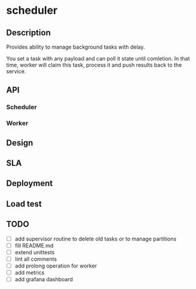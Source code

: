 # scheduler

## Description

Provides ability to manage background tasks with delay.

You set a task with any payload and can poll it state until comletion.
In that time, worker will claim this task, process it and push results back to the service.

## API

### Scheduler

### Worker

## Design

## SLA

## Deployment

## Load test

## TODO
- [ ] add supervisor routine to delete old tasks or to manage partitions
- [ ] fill README.md
- [ ] extend unittests
- [ ] lint all comments
- [ ] add prolong operation for worker
- [ ] add metrics
- [ ] add grafana dashboard
